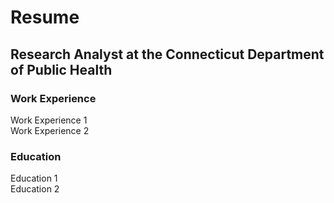 # Resume

## Research Analyst at the Connecticut Department of Public Health

### Work Experience
Work Experience 1  
Work Experience 2

### Education
Education 1  
Education 2
